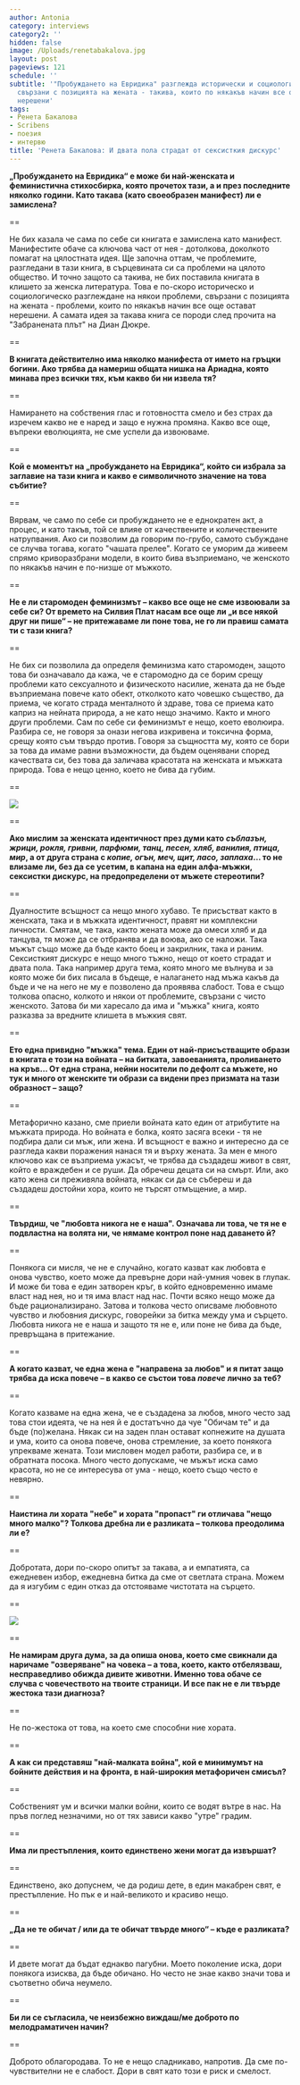```yaml
---
author: Antonia
category: interviews
category2: ''
hidden: false
image: /Uploads/renetabakalova.jpg
layout: post
pageviews: 121
schedule: ''
subtitle: '"Пробуждането на Евридика" разглежда исторически и социологически проблеми,
  свързани с позицията на жената - такива, които по някакъв начин все още остават
  нерешени'
tags:
- Ренета Бакалова
- Scribens
- поезия
- интервю
title: 'Ренета Бакалова: И двата пола страдат от сексисткия дискурс'
---
```


**„Пробуждането на Евридика“ е може би най-женската и феминистична стихосбирка, която прочетох тази, а и през последните няколко години. Като такава (като своеобразен манифест) ли е замислена?**

\==

Не бих казала че сама по себе си книгата е замислена като манифест. Манифестите обаче са ключова част от нея - дотолкова, доколкото помагат на цялостната идея. Ще започна оттам, че проблемите, разгледани в тази книга, в сърцевината си са проблеми на цялото общество. И точно защото са такива, не бих поставила книгата в клишето за женска литература. Това е по-скоро историческо и социологическо разглеждане на  някои проблеми, свързани с позицията на жената - проблеми, които по някакъв начин все още остават нерешени. А самата идея за такава книга се породи след прочита на "Забранената плът" на Диан Дюкре.

\==

**В книгата действително има няколко манифеста от името на гръцки богини. Ако трябва да намериш общата нишка на Ариадна, която минава през всички тях, към какво би ни извела тя?**

\==

Намирането на собствения глас и готовността смело и без страх да изречем какво не е наред и защо е нужна промяна. Какво все още, въпреки еволюцията, не сме успели да извоюваме.

\==

**Кой е моментът на „пробуждането на Евридика“, който си избрала за заглавие на тази книга и какво е символичното значение на това събитие?**

\==

Вярвам, че само по себе си пробуждането не е еднократен акт, а процес, и като такъв, той се влияе от качествените и количествените натрупвания. Ако си позволим да говорим по-грубо, самото събуждане се случва тогава, когато "чашата прелее". Когато се уморим да живеем спрямо криворазбрани модели, в които бива възприемано, че женското по някакъв начин е по-низше от мъжкото.

\==

**Не е ли старомоден феминизмът – какво все още не сме извоювали за себе си? От времето на Силвия Плат насам все още ли „и все някой друг ни пише“ – не притежаваме ли поне това, не го ли правиш самата ти с тази книга?**

\==

Не бих си позволила да определя феминизма като старомоден, защото това би означавало да кажа, че е старомодно да се борим срещу проблеми като сексуалното и физическото насилие, жената да не бъде възприемана повече като обект, отколкото като човешко същество, да приема, че когато страда менталното ѝ здраве, това се приема като каприз на нейната природа, а не като нещо значимо. Както и много други проблеми. Сам по себе си феминизмът е нещо, което еволюира. Разбира се, не говоря за онази негова изкривена и токсична форма, срещу която съм твърдо против. Говоря за същността му, която се бори за това да имаме равни възможности, да бъдем оценявани според качествата си, без това да заличава красотата на женската и мъжката природа. Това е нещо ценно, което не бива да губим. 

\==

![](/Uploads/probuzhdanetoevridika1.jpg)

\==

**Ако мислим за женската идентичност през думи като *съблазън, жрици, рокля, гривни, парфюми, танц, песен, хляб, ванилия, птица, мир*, а от друга страна с *копие, огън, меч, щит, ласо, заплаха*… то не влизаме ли, без да се усетим, в капана на един алфа-мъжки, сексистки дискурс, на предопределени от мъжете стереотипи?**

\==

Дуалностите всъщност са нещо много хубаво. Те присъстват както в женската, така и в мъжката идентичност, правят ни комплексни личности. Смятам, че така, както жената може да омеси хляб и да танцува, тя може да се отбранява и да воюва, ако се наложи. Така мъжът също може да бъде както боец и закрилник, така и раним. Сексисткият дискурс е нещо много тъжно, нещо от което страдат и двата пола. Така например друга тема, която много ме вълнува и за която може би бих писала в бъдеще, е налагането над мъжа какъв да бъде и че на него не му е позволено да проявява слабост. Това е също толкова опасно, колкото и някои от проблемите, свързани с чисто женското. Затова би ми харесало да има и "мъжка" книга, която разказва за вредните клишета в мъжкия свят.

\==

**Ето една привидно "мъжка" тема. Един от най-присъстващите образи в книгата е този на войната – на битката, завоеванията, проливането на кръв… От една страна, нейни носители по дефолт са мъжете, но тук и много от женските ти образи са видени през призмата на тази образност – защо?**

\==

Метафорично казано, сме приели войната като един от атрибутите на мъжката природа. Но войната е болка, която засяга всеки - тя не подбира дали си мъж, или жена. И всъщност е важно и интересно да се разгледа какви поражения нанася тя и върху жената. За мен е много ключово как се възприема ужасът, че трябва да създадеш живот в свят, който е враждебен и се руши. Да обречеш децата си на смърт. Или, ако като жена си преживяла войната, някак си да се събереш и да създадеш достойни хора, които не търсят отмъщение, а мир. 

\==

**Твърдиш, че "любовта никога не е наша". Означава ли това, че тя не е подвластна на волята ни, че нямаме контрол поне над даването й?**

\==

Понякога си мисля, че не е случайно, когато казват как любовта е онова чувство, което може да превърне дори най-умния човек в глупак. И може би това е един затворен кръг, в който едновременно имаме власт над нея, но и тя има власт над нас. Почти всяко нещо може да бъде рационализирано. Затова и толкова често описваме любовното чувство и любовния дискурс, говорейки за битка между ума и сърцето. Любовта никога не е наша и защото тя не е, или поне не бива да бъде, превръщана в притежание.

\==

**А когато казват, че една жена е "направена за любов" и я питат защо трябва да иска повече – в какво се състои това *повече* лично за теб?**

\==

Когато казваме на една жена, че е създадена за любов, много често зад това стои идеята, че на нея й е достатъчно да чуе "Обичам те" и да бъде (по)желана. Някак си на заден план остават копнежите на душата и ума, които са онова повече, онова стремление, за което понякога упрекваме жената. Този мисловен модел работи, разбира се, и в обратната посока. Много често допускаме, че мъжът иска само красота, но не се интересува от ума - нещо, което също често е невярно.

\==

**Наистина ли хората "небе" и хората "пропаст" ги отличава "нещо много малко"? Толкова дребна ли е разликата – толкова преодолима ли е?**

\==

Добротата, дори по-скоро опитът за такава, а и емпатията, са ежедневен избор, ежедневна битка да сме от светлата страна. Можем да я изгубим с един отказ да отстояваме чистотата на сърцето.

\==

![](/Uploads/idrugiezici.jpg)

\==

**Не намирам друга дума, за да опиша онова, което сме свикнали да наричаме "озверяване" на човека – а това, което, както отбелязваш, несправедливо обижда дивите животни. Именно това обаче се случва с човечеството на твоите страници. И все пак не е ли твърде жестока тази диагноза?**

\==

Не по-жестока от това, на което сме способни ние хората. 

\==

**А как си представяш "най-малката война", кой е минимумът на бойните действия и на фронта, в най-широкия метафоричен смисъл?** 

\==

Собственият ум и всички малки войни, които се водят вътре в нас. На пръв поглед незначими, но от тях зависи какво "утре" градим. 

\==

**Има ли престъпления, които единствено жени могат да извършат?**

\==

Единствено, ако допуснем, че да родиш дете, в един макабрен свят, е престъпление. Но пък е и най-великото и красиво нещо.

\==

**„Да не те обичат / или да те обичат твърде много“ – къде е разликата?** 

\==

И двете могат да бъдат еднакво пагубни. Моето поколение иска, дори понякога изисква, да бъде обичано. Но често не знае какво значи това и съответно обича неумело. 

\==

**Би ли се съгласила, че неизбежно виждаш/ме доброто по мелодраматичен начин?**

\==

Доброто облагородава. То не е нещо сладникаво, напротив. Да сме по-чувствителни не е слабост. Дори в свят като този е риск и смелост.